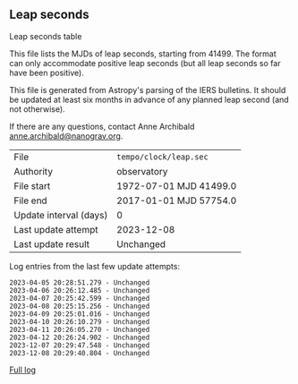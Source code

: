 
## Leap seconds

Leap seconds table

This file lists the MJDs of leap seconds, starting from 41499.
The format can only accommodate positive leap seconds (but all
leap seconds so far have been positive).

This file is generated from Astropy's parsing of the IERS
bulletins. It should be updated at least six months in advance
of any planned leap second (and not otherwise).

If there are any questions, contact Anne Archibald
<anne.archibald@nanograv.org>.

|     |     |
|:--- |:--- |
| File | `tempo/clock/leap.sec` |
| Authority | observatory |
| File start | 1972-07-01 MJD 41499.0 |
| File end | 2017-01-01 MJD 57754.0 |
| Update interval (days) | 0 |
| Last update attempt | 2023-12-08 |
| Last update result | Unchanged |

Log entries from the last few update attempts:
```
2023-04-05 20:28:51.279 - Unchanged
2023-04-06 20:26:12.485 - Unchanged
2023-04-07 20:25:42.599 - Unchanged
2023-04-08 20:25:15.256 - Unchanged
2023-04-09 20:25:01.016 - Unchanged
2023-04-10 20:26:10.279 - Unchanged
2023-04-11 20:26:05.270 - Unchanged
2023-04-12 20:26:24.902 - Unchanged
2023-12-07 20:29:47.548 - Unchanged
2023-12-08 20:29:40.804 - Unchanged
```
[Full log](https://raw.githubusercontent.com/ipta/pulsar-clock-corrections/main/log/tempo/clock/leap.sec.log)

